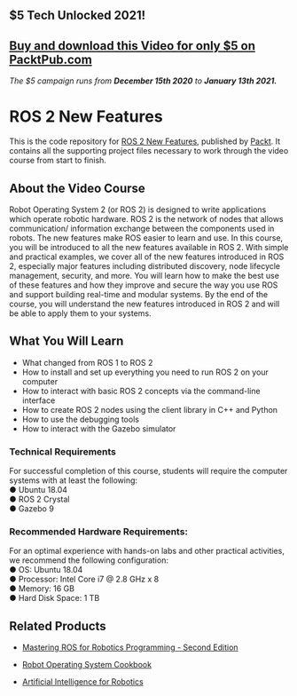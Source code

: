 ## $5 Tech Unlocked 2021!
[Buy and download this Video for only $5 on PacktPub.com](https://www.packtpub.com/product/ros-2-new-features-video/9781838552893)
-----
*The $5 campaign         runs from __December 15th 2020__ to __January 13th 2021.__*

# ROS 2 New Features
This is the code repository for [ROS 2 New Features](https://www.packtpub.com/coding-and-tools/ros-2-new-features), published by [Packt](https://www.packtpub.com/?utm_source=github). It contains all the supporting project files necessary to work through the video course from start to finish.
## About the Video Course
Robot Operating System 2 (or ROS 2) is designed to write applications which operate robotic hardware. ROS 2 is the network of nodes that allows communication/ information exchange between the components used in robots. The new features make ROS easier to learn and use.
In this course, you will be introduced to all the new features available in ROS 2. With simple and practical examples, we cover all of the new features introduced in ROS 2, especially major features including distributed discovery, node lifecycle management, security, and more. You will learn how to make the best use of these features and how they improve and secure the way you use ROS and support building real-time and modular systems.
By the end of the course, you will understand the new features introduced in ROS 2 and will be able to apply them to your systems.
<H2>What You Will Learn</H2>
<DIV class=book-info-will-learn-text>
<UL>
<LI>What changed from ROS 1 to ROS 2
<LI>How to install and set up everything you need to run ROS 2 on your computer
<LI>How to interact with basic ROS 2 concepts via the command-line interface
<LI>How to create ROS 2 nodes using the client library in C++ and Python
<LI>How to use the debugging tools
<LI>How to interact with the Gazebo simulator	
  </LI></UL></DIV>

### Technical Requirements
For successful completion of this course, students will require the computer systems with at least the following:<br/>
●	Ubuntu 18.04<br/>
●	ROS 2 Crystal<br/>
●	Gazebo 9
<br/>


### Recommended Hardware Requirements:<br/>
For an optimal experience with hands-on labs and other practical activities, we recommend the following configuration:
<br/>
●	OS: Ubuntu 18.04<br/>
●	Processor: Intel Core i7 @ 2.8 GHz x 8<br/>
●	Memory: 16 GB<br/>
●	Hard Disk Space: 1 TB




## Related Products
* [Mastering ROS for Robotics Programming - Second Edition](https://www.packtpub.com/hardware-and-creative/mastering-ros-robotics-programming-second-edition)

* [Robot Operating System Cookbook](https://www.packtpub.com/hardware-and-creative/robot-operating-system-cookbook)

* [Artificial Intelligence for Robotics](https://www.packtpub.com/hardware-and-creative/artificial-intelligence-robotics)

